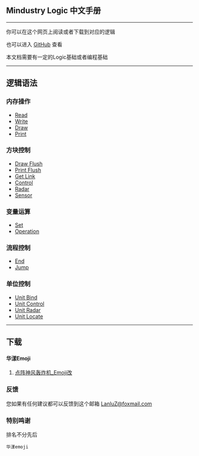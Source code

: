 ## Mindustry Logic 中文手册

---

你可以在这个网页上阅读或者下载到对应的逻辑

也可以进入 [GitHub](https://github.com/LanluZ/Mindustry-guide) 查看

本文档需要有一定的Logic基础或者编程基础

---
## 逻辑语法

### 内存操作

- [Read](https://lanluz.github.io/Mindustry-guide/Guide/read/read.html)
- [Write](https://lanluz.github.io/Mindustry-guide/Guide/write/write.html)
- [Draw](https://lanluz.github.io/Mindustry-guide/Guide/draw/draw.html)
- [Print](https://lanluz.github.io/Mindustry-guide/Guide/print/print.html)

### 方块控制

- [Draw Flush](https://lanluz.github.io/Mindustry-guide/Guide/drawFlush/drawFlush.html)
- [Print Flush](https://lanluz.github.io/Mindustry-guide/Guide/printFlush/printFlush.html)
- [Get Link](https://lanluz.github.io/Mindustry-guide/Guide/getLink/getLink.html)
- [Control](https://lanluz.github.io/Mindustry-guide/Guide/control/control.html)
- [Radar](https://lanluz.github.io/Mindustry-guide/Guide/radar/radar.html)
- [Sensor](https://lanluz.github.io/Mindustry-guide/Guide/sensor/sensor.html)

### 变量运算

- [Set](https://lanluz.github.io/Mindustry-guide/Guide/set/set.html)
- [Operation](https://lanluz.github.io/Mindustry-guide/Guide/operation/operation.html)

### 流程控制

- [End](https://lanluz.github.io/Mindustry-guide/Guide/end/end.html)
- [Jump](https://lanluz.github.io/Mindustry-guide/Guide/jump/jump.html)

### 单位控制

- [Unit Bind](https://lanluz.github.io/Mindustry-guide/Guide/unitBind/unitBind.html)
- [Unit Control](https://lanluz.github.io/Mindustry-guide/Guide/unitControl/unitControl.html)
- [Unit Radar](https://lanluz.github.io/Mindustry-guide/Guide/unitRadar/unitRadar.html)
- [Unit Locate](https://lanluz.github.io/Mindustry-guide/Guide/unitLocate/unitLocate.html)

---

## 下载

#### 华漾Emoji

1. [点阵神风轰炸机_Emoji改](https://github.com/LanluZ/Mindustry-guide/blob/main/Player-Share/%E5%8D%8E%E6%BC%BEEmoji/%E7%82%B9%E9%98%B5%E7%A5%9E%E9%A3%8E%E8%BD%B0%E7%82%B8%E6%9C%BA_Emoji%E6%94%B9.msch)

### 反馈

您如果有任何建议都可以反馈到这个邮箱
LanluZ@foxmail.com

### 特别鸣谢

排名不分先后

    华漾emoji
